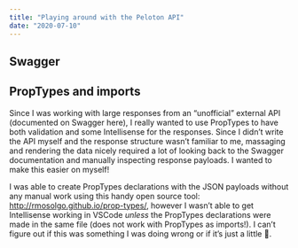 ```yaml
---
title: "Playing around with the Peloton API"
date: "2020-07-10"
---
```


## Swagger


## PropTypes and imports

Since I was working with large responses from an “unofficial” external API (documented on Swagger here), I really wanted to use PropTypes to have both validation and some Intellisense for the responses. Since I didn’t write the API myself and the response structure wasn’t familiar to me, massaging and rendering the data nicely required a lot of looking back to the Swagger documentation and manually inspecting response payloads. I wanted to make this easier on myself!


I was able to create PropTypes declarations with the JSON payloads without any manual work using this handy open source tool: http://rmosolgo.github.io/prop-types/, however I wasn’t able to get Intellisense working in VSCode _unless_ the PropTypes declarations were made in the same file (does not work with PropTypes as imports!). I can’t figure out if this was something I was doing wrong or if it’s just a little :bug:.

 

